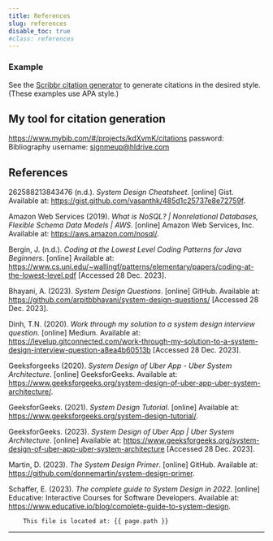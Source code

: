 ```yaml
---
title: References
slug: references
disable_toc: true
#class: references
---
```


### Example
See the [Scribbr citation generator](https://www.scribbr.com/citation/generator/) to generate citations in the desired style.
(These examples use APA style.)

## My tool for citation generation
https://www.mybib.com/#/projects/kdXvmK/citations
password: Bibliography
username: signmeup@hldrive.com

## References

262588213843476 (n.d.). _System Design Cheatsheet_. \[online\] Gist. Available at: https://gist.github.com/vasanthk/485d1c25737e8e72759f.

Amazon Web Services (2019). _What is NoSQL? | Nonrelational Databases, Flexible Schema Data Models | AWS_. \[online\] Amazon Web Services, Inc. Available at: https://aws.amazon.com/nosql/.

Bergin, J. (n.d.). _Coding at the Lowest Level Coding Patterns for Java Beginners_. \[online\] Available at: https://www.cs.uni.edu/~wallingf/patterns/elementary/papers/coding-at-the-lowest-level.pdf \[Accessed 28 Dec. 2023\].

Bhayani, A. (2023). _System Design Questions_. \[online\] GitHub. Available at: https://github.com/arpitbbhayani/system-design-questions/ \[Accessed 28 Dec. 2023\].

Dinh, T.N. (2020). _Work through my solution to a system design interview question._ \[online\] Medium. Available at: https://levelup.gitconnected.com/work-through-my-solution-to-a-system-design-interview-question-a8ea4b60513b \[Accessed 28 Dec. 2023\].

Geeksforgeeks (2020). _System Design of Uber App - Uber System Architecture_. \[online\] GeeksforGeeks. Available at: https://www.geeksforgeeks.org/system-design-of-uber-app-uber-system-architecture/.

GeeksforGeeks. (2021). _System Design Tutorial_. \[online\] Available at: https://www.geeksforgeeks.org/system-design-tutorial/.

GeeksforGeeks. (2023). _System Design of Uber App | Uber System Architecture_. \[online\] Available at: https://www.geeksforgeeks.org/system-design-of-uber-app-uber-system-architecture \[Accessed 28 Dec. 2023\].

Martin, D. (2023). _The System Design Primer_. \[online\] GitHub. Available at: https://github.com/donnemartin/system-design-primer.

Schaffer, E. (2023). _The complete guide to System Design in 2022_. \[online\] Educative: Interactive Courses for Software Developers. Available at: https://www.educative.io/blog/complete-guide-to-system-design.
‌

```
    This file is located at: {{ page.path }}
```

---
